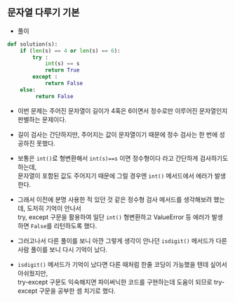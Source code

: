 ## 문자열 다루기 기본    
- 풀이   

```python    
def solution(s):
    if (len(s) == 4 or len(s) == 6):
        try :
            int(s) == s
            return True
        except :
            return False
    else:
         return False
 ```    
 - 이번 문제는 주어진 문자열이 길이가 4혹은 6이면서 정수로만 이루어진 문자열인지 판별하는 문제이다.     
 - 길이 검사는 간단하지만, 주어지는 값이 문자열이기 때문에 정수 검사는 한 번에 성공하진 못했다.    
 - 보통은 `int()`로 형변환해서 `int(s)==s` 이면 정수형이다 라고 간단하게 검사하기도 하는데,    
   문자열이 포함된 값도 주어지기 때문에 그럴 경우엔 `int()` 메서드에서 에러가 발생한다.     
 - 그래서 이전에 분명 사용한 적 있던 것 같은 정수형 검사 메서드를 생각해보려 했는데, 도저히 기억이 안나서    
  try, except 구문을 활용하여 일단 `int()` 형변환하고 ValueError 등 에러가 발생하면 `False`를 리턴하도록 했다.    

- 그러고나서 다른 풀이를 보니 아깐 그렇게 생각이 안나던 `isdigit()` 메서드가 다른 사람 풀이를 보니 다시 기억이 났다.    
- `isdigit()` 메서드가 기억이 났다면 다른 때처럼 한줄 코딩이 가능했을 텐데 싶어서 아쉬웠지만,      
  try-except 구문도 익숙해지면 파이써닉한 코드를 구현하는데 도움이 되므로 try-except 구문을 공부한 셈 치기로 했다.    
  

